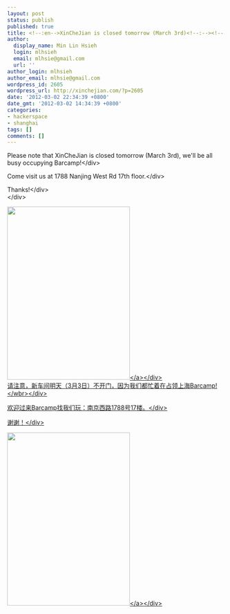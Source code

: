 ```yaml
---
layout: post
status: publish
published: true
title: <!--:en-->XinCheJian is closed tomorrow (March 3rd)<!--:--><!--:zh-->新车间明天（3月3日）不开门<!--:-->
author:
  display_name: Min Lin Hsieh
  login: mlhsieh
  email: mlhsie@gmail.com
  url: ''
author_login: mlhsieh
author_email: mlhsie@gmail.com
wordpress_id: 2605
wordpress_url: http://xinchejian.com/?p=2605
date: '2012-03-02 22:34:39 +0800'
date_gmt: '2012-03-02 14:34:39 +0800'
categories:
- hackerspace
- shanghai
tags: []
comments: []
---
```

<p><!--:en-->
<div>Please note that XinCheJian is closed tomorrow (March 3rd), we'll be all busy occupying Barcamp!<&#47;div></p>
<div>
<div>Come visit us at 1788 Nanjing West Rd 17th floor.<&#47;div></p>
<div>Thanks!<&#47;div><br />
<&#47;div></p>
<div><a href="http:&#47;&#47;xinchejian.com&#47;wp-content&#47;uploads&#47;2012&#47;03&#47;occupybarcamp-mix.jpg"><img title="occupybarcamp-mix" src="http:&#47;&#47;xinchejian.com&#47;wp-content&#47;uploads&#47;2012&#47;03&#47;occupybarcamp-mix-284x400.jpg" alt="" width="284" height="400" &#47;><&#47;a><&#47;div><!--:--><!--:zh-->
<div>请注意，新车间明天（3月3日）不开门，因为<wbr>我们都忙着在占领上海Barcamp!<&#47;wbr><&#47;div></p>
<div>欢迎过来Barcamp找我们玩：南京西路1788号17楼。<&#47;div></p>
<div>谢谢！<&#47;div></p>
<div><a href="http:&#47;&#47;xinchejian.com&#47;wp-content&#47;uploads&#47;2012&#47;03&#47;occupybarcamp-mix.jpg"><img class="alignnone size-large wp-image-2606" title="occupybarcamp-mix" src="http:&#47;&#47;xinchejian.com&#47;wp-content&#47;uploads&#47;2012&#47;03&#47;occupybarcamp-mix-284x400.jpg" alt="" width="284" height="400" &#47;><&#47;a><&#47;div><!--:--></p>
